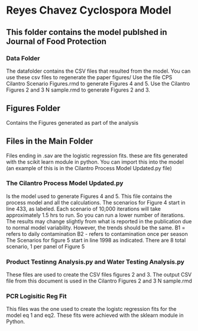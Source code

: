 # Reyes Chavez Cyclospora Model
## This folder contains the model publshed in Journal of Food Protection

### Data Folder
The datafolder contains the CSV files that resulted from the model. 
You can use these csv files to regenerate the paper figures/ 
Use the file CPS Cilantro Scenario Figures.rmd to generate Figures 4 and 5. 
Use the Cilantro Figures 2 and 3 N sample.rmd to generate Figures 2 and 3. 

## Figures Folder
Contains the Figures generated as part of the analysis

## Files in the Main Folder

Files ending in .sav are the logistic regression fits. these are fits generated with the scikit learn module in python. You can import this into the model (an example of this is in the Cilantro Process Model Updated.py file)

### The Cilantro Process Model Updated.py 
Is the model used to generate Figures 4 and 5. This file contains the process model and all the calculations. The scenarios for Figure 4 start in line 433, as labeled. 
Each scenario of 10,000 iterations will take approximately 1.5 hrs to run. So you can run a lower number of iterations. The results may change slightly from what is reported in the publication due to normal model variability. However, the trends should be the same. 
B1 = refers to daily contamination
B2 - refers to contamination once per season
The Scenarios for figure 5 start in line 1998 as indicated. There are 8 total scenario, 1 per panel of Figure 5

### Product Testinng Analysis.py and Water Testing Analysis.py

These files are used to create the CSV files figures 2 and 3.
The output CSV file from this document is used in the Cilantro Figures 2 and 3 N sample.rmd

### PCR Logisitic Reg Fit

This files was the one used to create the logistc regression fits for the model 
eq 1 and eq2. These fits were achieved with the sklearn module in Python. 
